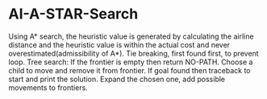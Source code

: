 # AI-A-STAR-Search

Using A* search, the heuristic value is generated by calculating the airline distance
and the heuristic value is within the actual cost and never overestimated(admissibility of A*).
Tie breaking, first found first, to prevent loop.
Tree search:
If the frontier is empty then return NO-PATH.
Choose a child to move and remove it from frontier.
If goal found then traceback to start and print the solution.
Expand the chosen one, add possible movements to frontiers.
